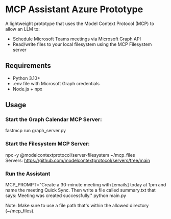 # MCP Assistant Azure Prototype

A lightweight prototype that uses the Model Context Protocol (MCP) to allow an LLM to:

- Schedule Microsoft Teams meetings via Microsoft Graph API
- Read/write files to your local filesystem using the MCP Filesystem server

## Requirements

- Python 3.10+
- .env file with Microsoft Graph credentials
- Node.js + npx

## Usage

### Start the Graph Calendar MCP Server:
fastmcp run graph_server.py

### Start the Filesystem MCP Server:
npx -y @modelcontextprotocol/server-filesystem ~/mcp_files
<br>Servers: https://github.com/modelcontextprotocol/servers/tree/main

### Run the Assistant
MCP_PROMPT="Create a 30-minute meeting with [emails] today at 1pm and name the meeting Quick Sync.
Then write a file called summary.txt that says: Meeting was created successfully."  python main.py

Note: Make sure to use a file path that's within the allowed directory (~/mcp_files).